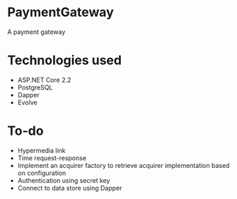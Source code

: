 # PaymentGateway
A payment gateway

# Technologies used
- ASP.NET Core 2.2
- PostgreSQL
- Dapper
- Evolve

# To-do
- Hypermedia link
- Time request-response
- Implement an acquirer factory to retrieve acquirer implementation based on configuration
- Authentication using secret key
- Connect to data store using Dapper